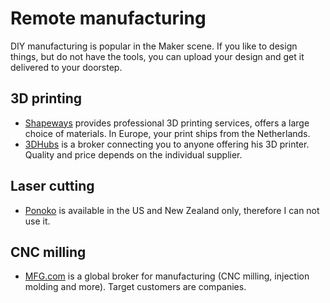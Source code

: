 # Remote manufacturing

DIY manufacturing is popular in the Maker scene. If you like to design things, but do not have the tools, you can upload your design and get it delivered to your doorstep.

## 3D printing

* [Shapeways](http://www.shapeways.com/) provides professional 3D printing services, offers a large choice of materials. In Europe, your print ships from the Netherlands.
* [3DHubs](https://www.3dhubs.com/) is a broker connecting you to anyone offering his 3D printer. Quality and price depends on the individual supplier.

## Laser cutting

* [Ponoko](http://www.ponoko.com/) is available in the US and New Zealand only, therefore I can not use it.

## CNC milling

* [MFG.com](http://www.mfg.com/) is a global broker for manufacturing (CNC milling, injection molding and more). Target customers are companies.
